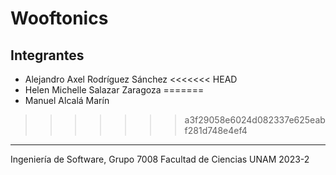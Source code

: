 # Wooftonics

## Integrantes
- Alejandro Axel Rodríguez Sánchez
<<<<<<< HEAD
- Helen Michelle Salazar Zaragoza
=======
- Manuel Alcalá Marín
>>>>>>> a3f29058e6024d082337e625eabf281d748e4ef4

---

Ingeniería de Software, Grupo 7008
Facultad de Ciencias UNAM 2023-2
